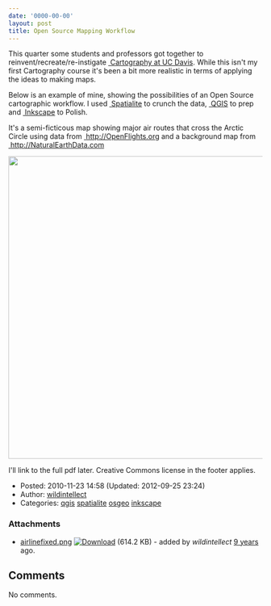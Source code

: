 ```yaml
---
date: '0000-00-00'
layout: post
title: Open Source Mapping Workflow
---
```


This quarter some students and professors got together to
reinvent/recreate/re-instigate
<a href="http://geography.ucdavis.edu/classes/2010/cartography-map-design" class="ext-link"> Cartography
at UC Davis</a>. While this isn't my first Cartography course it's been
a bit more realistic in terms of applying the ideas to making maps.

Below is an example of mine, showing the possibilities of an Open Source
cartographic workflow. I used
<a href="http://www.gaia-gis.it/spatialite/" class="ext-link"> Spatialite</a>
to crunch the data, <a href="http://qgis.org" class="ext-link"> QGIS</a>
to prep and <a href="http://inkscape.org" class="ext-link"> Inkscape</a>
to Polish.

It's a semi-ficticous map showing major air routes that cross the Arctic
Circle using data from
<a href="http://OpenFlights.org" class="ext-link"> http://OpenFlights.org</a>
and a background map from
<a href="http://NaturalEarthData.com" class="ext-link"> http://NaturalEarthData.com</a>

[<img src="../raw-attachment/blog/airlinemap/airlinefixed.png" width="600" />](../attachment/blog/airlinemap/airlinefixed.png.html)

I'll link to the full pdf later. Creative Commons license in the footer
applies.

-   Posted: 2010-11-23 14:58 (Updated: 2012-09-25 23:24)
-   Author: [wildintellect](author/wildintellect.html)
-   Categories: [qgis](category/qgis.html)
    [spatialite](category/spatialite.html) [osgeo](category/osgeo.html)
    [inkscape](category/inkscape.html)

### Attachments

-   [airlinefixed.png](../attachment/blog/airlinemap/airlinefixed.png.html "View attachment")
    <a href="../raw-attachment/blog/airlinemap/airlinefixed.png" class="trac-rawlink" title="Download"><img src="../chrome/common/download.png" alt="Download" /></a>
    (614.2 KB) - added by *wildintellect*
    <a href="http://192.168.1.113/timeline?from=2011-01-08T15%3A33%3A14-08%3A00&amp;precision=second" class="timeline" title="2011-01-08T15:33:14-08:00 in Timeline">9
    years</a> ago.

Comments
--------

No comments.
